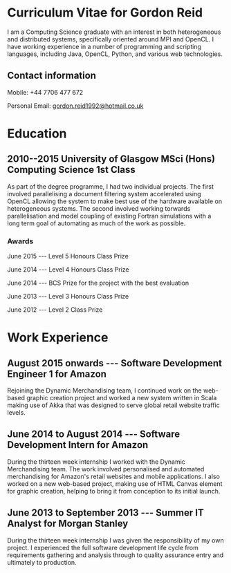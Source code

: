 # Curriculum Vitae for Gordon Reid

I am a Computing Science graduate with an interest in both heterogeneous and distributed systems, specifically oriented around MPI and OpenCL. I have working experience in a number of programming and scripting languages, including Java, OpenCL, Python, and various web technologies.

## Contact information
Mobile: +44 7706 477 672

Personal Email: gordon.reid1992@hotmail.co.uk

# Education

## 2010--2015 University of Glasgow MSci (Hons) Computing Science 1st Class

As part of the degree programme, I had two individual projects. The first involved parallelising a document filtering system accelerated using OpenCL allowing the system to make best use of the hardware available on heterogeneous systems. The second involved working torwards parallelisation and model coupling of existing Fortran simulations with a long term goal of automating as much of the work as possible.

### Awards

June 2015 --- Level 5 Honours Class Prize

June 2014 --- Level 4 Honours Class Prize

June 2014 --- BCS Prize for the project with the best evaluation

June 2013 --- Level 3 Honours Class Prize

June 2012 --- Level 2 Class Prize

# Work Experience

## August 2015 onwards --- Software Development Engineer 1 for Amazon

Rejoining the Dynamic Merchandising team, I continued work on the web-based graphic creation project and worked a new system written in Scala making use of Akka that was designed to serve global retail website traffic levels. 

## June 2014 to August 2014 --- Software Development Intern for Amazon

During the thirteen week internship I worked with the Dynamic Merchandising team. The work involved personalised and automated merchandising for Amazon's retail websites and mobile applications. I also worked on a new web-based project, making use of HTML Canvas element for graphic creation, helping to bring it from conception to its initial launch.

## June 2013 to September 2013 --- Summer IT Analyst for Morgan Stanley

During the thirteen week internship I was given the responsibility of my own project. I experienced the full software development life cycle from requirements gathering and analysis through to quality assurance entry and ultimately to production.
